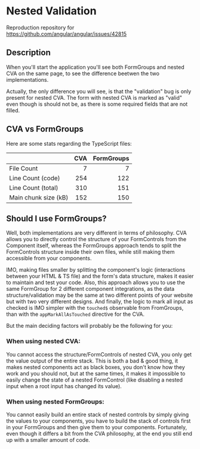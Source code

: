 # Nested Validation

Reproduction repository for https://github.com/angular/angular/issues/42815

## Description

When you'll start the application you'll see both FormGroups and nested CVA on the same page, to see the difference beetwen the two implementations.

Actually, the only difference you will see, is that the "validation" bug is only present for nested CVA.
The form with nested CVA is marked as "valid" even though is should not be, as there is some required fields that are not filled.

## CVA vs FormGroups

Here are some stats regarding the TypeScript files:

|                      | CVA | FormGroups |
|----------------------|----:|-----------:|
| File Count           |   7 |          7 |
| Line Count (code)    | 254 |        122 |
| Line Count (total)   | 310 |        151 |
| Main chunk size (kB) | 152 |        150 |

## Should I use FormGroups?

Well, both implementations are very different in terms of philosophy.
CVA allows you to directly control the structure of your FormControls from the Component itself, whereas the FormGroups approach tends to split the FormControls structure inside their own files, while still making them accessible from your components.

IMO, making files smaller by splitting the component's logic (interactions between your HTML & TS file) and the form's data structure, makes it easier to maintain and test your code.
Also, this approach allows you to use the same FormGroup for 2 different component integrations, as the data structure/validation may be the same at two different points of your website but with two very different designs.
And finally, the logic to mark all input as checked is IMO simpler with the `touched$` observable from FromGroups, than with the `appMarkAllAsTouched` directive for the CVA.

But the main deciding factors will probably be the following for you:

### When using nested CVA:

You cannot access the structure/FormControls of nested CVA, you only get the value output of the entire stack.
This is both a bad & good thing, it makes nested components act as black boxes, you don't know how they work and you should not, but at the same times, it makes it impossible to easily change the state of a nested FormControl (like disabling a nested input when a root input has changed its value).

### When using nested FormGroups:

You cannot easily build an entire stack of nested controls by simply giving the values to your components, you have to build the stack of controls first in your FormGroups and then give them to your components. Fortunately, even though it differs a bit from the CVA philosophy, at the end you still end up with a smaller amount of code.
